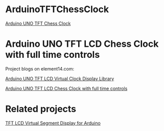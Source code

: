 # ArduinoTFTChessClock
[Arduino UNO TFT Chess Clock](https://community.element14.com/challenges-projects/project14/buildapresent/b/blog/posts/arduino-uno-tft-lcd-touch-digital-chess-clock)

# Arduino UNO TFT LCD Chess Clock with full time controls

Project blogs on element14.com:

[Arduino UNO TFT LCD Virtual Clock Display Library](https://community.element14.com/challenges-projects/project14/buildapresent/b/blog/posts/arduino-uno-chess-clock-_2d00_-tft-lcd-virtual-clock-display-library)

[Arduino UNO TFT LCD Chess Clock with full time controls](https://community.element14.com/challenges-projects/project14/buildapresent/b/blog/posts/arduino-uno-tft-lcd-touch-digital-chess-clock)

# Related projects

[TFT LCD Virtual Segment Display for Arduino](https://github.com/javagoza/TFTVirtualSegmentDisplay)
